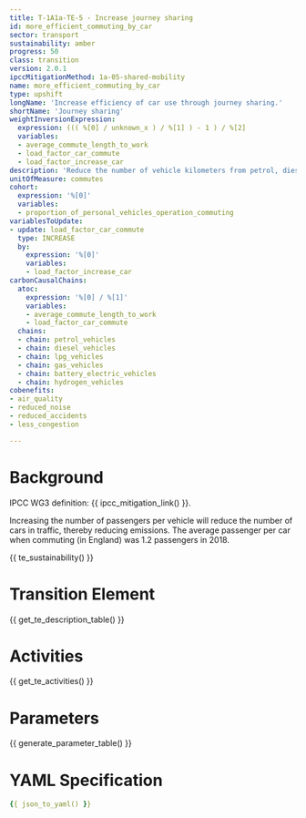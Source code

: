 ```yaml
---
title: T-1A1a-TE-5 - Increase journey sharing
id: more_efficient_commuting_by_car
sector: transport
sustainability: amber
progress: 50
class: transition
version: 2.0.1
ipccMitigationMethod: 1a-05-shared-mobility
name: more_efficient_commuting_by_car
type: upshift
longName: 'Increase efficiency of car use through journey sharing.'
shortName: 'Journey sharing'
weightInversionExpression:
  expression: ((( %[0] / unknown_x ) / %[1] ) - 1 ) / %[2]
  variables:
  - average_commute_length_to_work
  - load_factor_car_commute
  - load_factor_increase_car
description: 'Reduce the number of vehicle kilometers from petrol, diesel, lpg and natural gas vehicles to fulfill the need of commuting through more efficient commuting by car'
unitOfMeasure: commutes
cohort:
  expression: '%[0]'
  variables:
  - proportion_of_personal_vehicles_operation_commuting
variablesToUpdate:
- update: load_factor_car_commute
  type: INCREASE
  by:
    expression: '%[0]'
    variables:
    - load_factor_increase_car
carbonCausalChains:
  atoc:
    expression: '%[0] / %[1]'
    variables:
    - average_commute_length_to_work
    - load_factor_car_commute
  chains:
  - chain: petrol_vehicles
  - chain: diesel_vehicles
  - chain: lpg_vehicles
  - chain: gas_vehicles
  - chain: battery_electric_vehicles
  - chain: hydrogen_vehicles
cobenefits:
- air_quality
- reduced_noise
- reduced_accidents
- less_congestion

---
```



#  Background

IPCC WG3 definition: {{ ipcc_mitigation_link() }}.

Increasing the number of passengers per vehicle will reduce the number of cars in traffic, thereby reducing emissions. The average passenger per car when commuting (in England) was 1.2 passengers in 2018.

{{ te_sustainability() }}


# Transition Element


{{ get_te_description_table() }}



# Activities

{{ get_te_activities() }}


# Parameters

{{ generate_parameter_table() }}


# YAML Specification

```yaml
{{ json_to_yaml() }}
```

